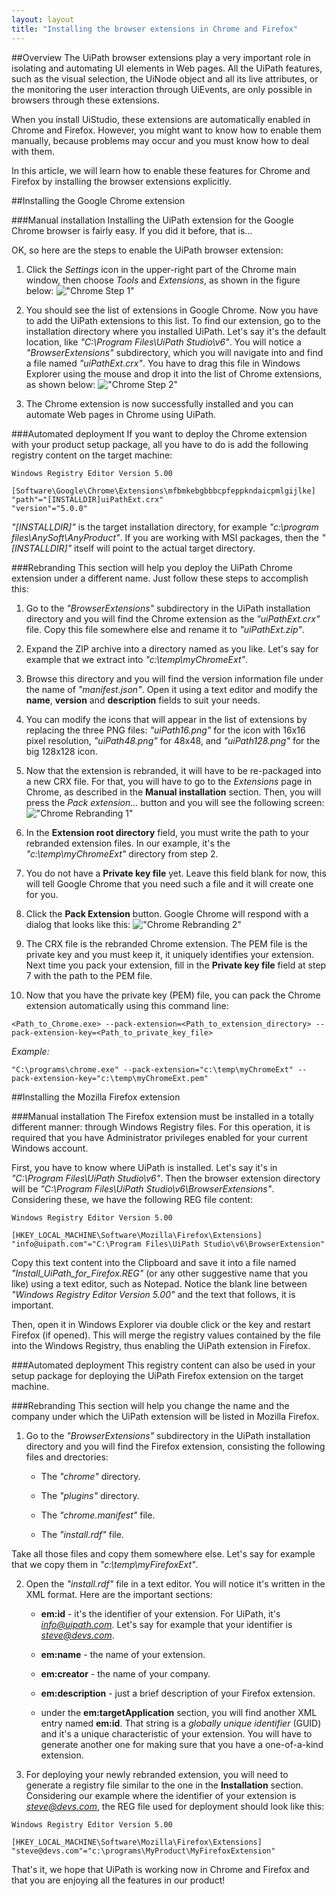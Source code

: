 ```yaml
---
layout: layout
title: "Installing the browser extensions in Chrome and Firefox"
---
```


##Overview
The UiPath browser extensions play a very important role in isolating and automating UI elements in Web pages. All the UiPath features, such as the visual selection, the UiNode object and all its live attributes, or the monitoring the user interaction through UiEvents, are only possible in browsers through these extensions.

When you install UiStudio, these extensions are automatically enabled in Chrome and Firefox. However, you might want to know how to enable them manually, because problems may occur and you must know how to deal with them.

In this article, we will learn how to enable these features for Chrome and Firefox by installing the browser extensions explicitly.

##Installing the Google Chrome extension

###Manual installation
Installing the UiPath extension for the Google Chrome browser is fairly easy. If you did it before, that is...

OK, so here are the steps to enable the UiPath browser extension:

1.  Click the *Settings* icon in the upper-right part of the Chrome main window, then choose *Tools* and *Extensions*, as shown in the figure below:
    !["Chrome Step 1"](/img/blog/Chrome_step_1.jpg)

2.  You should see the list of extensions in Google Chrome. Now you have to add the UiPath extensions to this list. To find our extension, go to the installation directory where you installed UiPath. Let's say it's the default location, like *"C:\Program Files\UiPath Studio\v6"*. You will notice a *"BrowserExtensions"* subdirectory, which you will navigate into and find a file named *"uiPathExt.crx"*. You have to drag this file in Windows Explorer using the mouse and drop it into the list of Chrome extensions, as shown below:
    !["Chrome Step 2"](/img/blog/Chrome_step_2.jpg)

3.  The Chrome extension is now successfully installed and you can automate Web pages in Chrome using UiPath.

###Automated deployment
If you want to deploy the Chrome extension with your product setup package, all you have to do is add the following registry content on the target machine:

```
Windows Registry Editor Version 5.00
 
[Software\Google\Chrome\Extensions\mfbmkebgbbbcpfeppkndaicpmlgijlke]
"path"="[INSTALLDIR]uiPathExt.crx"
"version"="5.0.0"
```

*"[INSTALLDIR]"* is the target installation directory, for example *"c:\program files\AnySoft\AnyProduct\"*. If you are working with MSI packages, then the *"[INSTALLDIR]"* itself will point to the actual target directory.

###Rebranding
This section will help you deploy the UiPath Chrome extension under a different name. Just follow these steps to accomplish this:

1.	Go to the *"BrowserExtensions"* subdirectory in the UiPath installation directory and you will find the Chrome extension as the *"uiPathExt.crx"* file. Copy this file somewhere else and rename it to *"uiPathExt.zip"*.

2.	Expand the ZIP archive into a directory named as you like. Let's say for example that we extract into *"c:\temp\myChromeExt"*.

3.	Browse this directory and you will find the version information file under the name of *"manifest.json"*. Open it using a text editor and modify the **name**, **version** and **description** fields to suit your needs.

4.	You can modify the icons that will appear in the list of extensions by replacing the three PNG files: *"uiPath16.png"* for the icon with 16x16 pixel resolution, *"uiPath48.png"* for 48x48, and *"uiPath128.png"* for the big 128x128 icon.

5.	Now that the extension is rebranded, it will have to be re-packaged into a new CRX file. For that, you will have to go to the *Extensions* page in Chrome, as described in the **Manual installation** section. Then, you will press the *Pack extension...* button and you will see the following screen:
	!["Chrome Rebranding 1"](/img/blog/Chrome_rebranding_1.jpg)

6.	In the **Extension root directory** field, you must write the path to your rebranded extension files. In our example, it's the *"c:\temp\myChromeExt"* directory from step 2.

7.	You do not have a **Private key file** yet. Leave this field blank for now, this will tell Google Chrome that you need such a file and it will create one for you.

8.	Click the **Pack Extension** button. Google Chrome will respond with a dialog that looks like this:
	!["Chrome Rebranding 2"](/img/blog/Chrome_rebranding_2.jpg)

9. 	The CRX file is the rebranded Chrome extension. The PEM file is the private key and you must keep it, it uniquely identifies your extension. Next time you pack your extension, fill in the **Private key file** field at step 7 with the path to the PEM file.

10.	Now that you have the private key (PEM) file, you can pack the Chrome extension automatically using this command line:

```
<Path_to_Chrome.exe> --pack-extension=<Path_to_extension_directory> --pack-extension-key=<Path_to_private_key_file>
```

*Example:*

```
"C:\programs\chrome.exe" --pack-extension="c:\temp\myChromeExt" --pack-extension-key="c:\temp\myChromeExt.pem"
```

##Installing the Mozilla Firefox extension

###Manual installation
The Firefox extension must be installed in a totally different manner: through Windows Registry files. For this operation, it is required that you have Administrator privileges enabled for your current Windows account.

First, you have to know where UiPath is installed. Let's say it's in *"C:\Program Files\UiPath Studio\v6"*. Then the browser extension directory will be *"C:\Program Files\UiPath Studio\v6\BrowserExtensions"*. Considering these, we have the following REG file content:

```
Windows Registry Editor Version 5.00
 
[HKEY_LOCAL_MACHINE\Software\Mozilla\Firefox\Extensions]
"info@uipath.com"="C:\Program Files\UiPath Studio\v6\BrowserExtension"
```

Copy this text content into the Clipboard and save it into a file named *"Install_UiPath_for_Firefox.REG"* (or any other suggestive name that you like) using a text editor, such as Notepad. Notice the blank line between *"Windows Registry Editor Version 5.00"* and the text that follows, it is important.

Then, open it in Windows Explorer via double click or the *<Enter>* key and restart Firefox (if opened). This will merge the registry values contained by the file into the Windows Registry, thus enabling the UiPath extension in Firefox.

###Automated deployment
This registry content can also be used in your setup package for deploying the UiPath Firefox extension on the target machine.

###Rebranding
This section will help you change the name and the company under which the UiPath extension will be listed in Mozilla Firefox.

1.	Go to the *"BrowserExtensions"* subdirectory in the UiPath installation directory and you will find the Firefox extension, consisting the following files and drectories: 

	* The *"chrome"* directory. 
		
	* The *"plugins"* directory. 
		
	* The *"chrome.manifest"* file. 
		
	* The *"install.rdf"* file. 
	
Take all those files and copy them somewhere else. Let's say for example that we copy them in *"c:\temp\myFirefoxExt"*.

2.	Open the *"install.rdf"* file in a text editor. You will notice it's written in the XML format. Here are the important sections:

	* **em:id** - it's the identifier of your extension. For UiPath, it's *info@uipath.com*. Let's say for example that your identifier is *steve@devs.com*.
		
	* **em:name** - the name of your extension.
		
	* **em:creator** - the name of your company.
		
	* **em:description** - just a brief description of your Firefox extension.
		
	* under the **em:targetApplication** section, you will find another XML entry named **em:id**. That string is a *globally unique identifier* (GUID) and it's a unique characteristic of your extension. You will have to generate another one for making sure that you have a one-of-a-kind extension.
	
3.	For deploying your newly rebranded extension, you will need to generate a registry file similar to the one in the **Installation** section. Considering our example where the identifier of your extension is *steve@devs.com*, the REG file used for deployment should look like this:

```
Windows Registry Editor Version 5.00
 
[HKEY_LOCAL_MACHINE\Software\Mozilla\Firefox\Extensions]
"steve@devs.com"="c:\programs\MyProduct\MyFirefoxExtension"
```


That's it, we hope that UiPath is working now in Chrome and Firefox and that you are enjoying all the features in our product!
